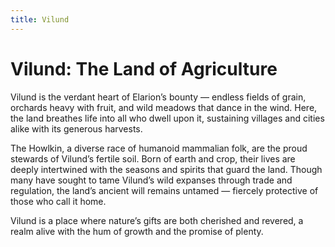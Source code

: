 ```yaml
---
title: Vilund
---
```


# Vilund: The Land of Agriculture

Vilund is the verdant heart of Elarion’s bounty — endless fields of grain, orchards heavy with fruit, and wild meadows that dance in the wind. Here, the land breathes life into all who dwell upon it, sustaining villages and cities alike with its generous harvests.

The Howlkin, a diverse race of humanoid mammalian folk, are the proud stewards of Vilund’s fertile soil. Born of earth and crop, their lives are deeply intertwined with the seasons and spirits that guard the land. Though many have sought to tame Vilund’s wild expanses through trade and regulation, the land’s ancient will remains untamed — fiercely protective of those who call it home.

Vilund is a place where nature’s gifts are both cherished and revered, a realm alive with the hum of growth and the promise of plenty.